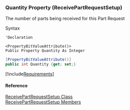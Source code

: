 ﻿### Quantity Property (ReceivePartRequestSetup)

The number of parts being received for this Part Request

Syntax

```vbnet
'Declaration

<PropertyBitValueAttribute()>
Public Property Quantity As Integer
```

```csharp
[PropertyBitValueAttribute()]
public int Quantity {get; set;}
```

[!include[Requirements](../partials/requirements.md)]

#### Reference

[ReceivePartRequestSetup Class](FChoice.Toolkits.Clarify~FChoice.Toolkits.Clarify.Logistics.ReceivePartRequestSetup.md)  
[ReceivePartRequestSetup Members](FChoice.Toolkits.Clarify~FChoice.Toolkits.Clarify.Logistics.ReceivePartRequestSetup_members.md)
